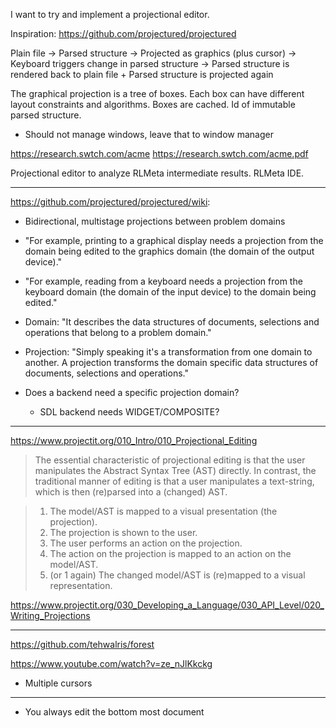I want to try and implement a projectional editor.

Inspiration: https://github.com/projectured/projectured

Plain file ->
Parsed structure ->
Projected as graphics (plus cursor) ->
Keyboard triggers change in parsed structure ->
    Parsed structure is rendered back to plain file
    +
    Parsed structure is projected again

The graphical projection is a tree of boxes. Each box can have different layout
constraints and algorithms. Boxes are cached. Id of immutable parsed
structure.

* Should not manage windows, leave that to window manager

https://research.swtch.com/acme
https://research.swtch.com/acme.pdf

Projectional editor to analyze RLMeta intermediate results. RLMeta IDE.

---

https://github.com/projectured/projectured/wiki:

* Bidirectional, multistage projections between problem domains

* "For example, printing to a graphical display needs a projection from the
  domain being edited to the graphics domain (the domain of the output
  device)."

* "For example, reading from a keyboard needs a projection from the keyboard
  domain (the domain of the input device) to the domain being edited."

* Domain: "It describes the data structures of documents, selections and
  operations that belong to a problem domain."

* Projection: "Simply speaking it's a transformation from one domain to
  another. A projection transforms the domain specific data structures of
  documents, selections and operations."

* Does a backend need a specific projection domain?

    * SDL backend needs WIDGET/COMPOSITE?

---

https://www.projectit.org/010_Intro/010_Projectional_Editing

> The essential characteristic of projectional editing is that the user
> manipulates the Abstract Syntax Tree (AST) directly. In contrast, the
> traditional manner of editing is that a user manipulates a text-string, which
> is then (re)parsed into a (changed) AST.

> 1. The model/AST is mapped to a visual presentation (the projection).
> 2. The projection is shown to the user.
> 3. The user performs an action on the projection.
> 4. The action on the projection is mapped to an action on the model/AST.
> 5. (or 1 again) The changed model/AST is (re)mapped to a visual representation.

https://www.projectit.org/030_Developing_a_Language/030_API_Level/020_Writing_Projections

---

https://github.com/tehwalris/forest

https://www.youtube.com/watch?v=ze_nJlKkckg

* Multiple cursors

---

* You always edit the bottom most document
